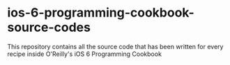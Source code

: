 ios-6-programming-cookbook-source-codes
=======================================

This repository contains all the source code that has been written for every recipe inside O'Reilly's iOS 6 Programming Cookbook